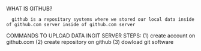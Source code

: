 WHAT IS GITHUB?
     
      github is a repositary systems where we stored our local data inside of github.com server inside of github.com server 


 COMMANDS TO UPLOAD DATA INGIT SERVER STEPS:
   (1) create account on github.com
   (2) create repository on github
   (3) dowload git software 